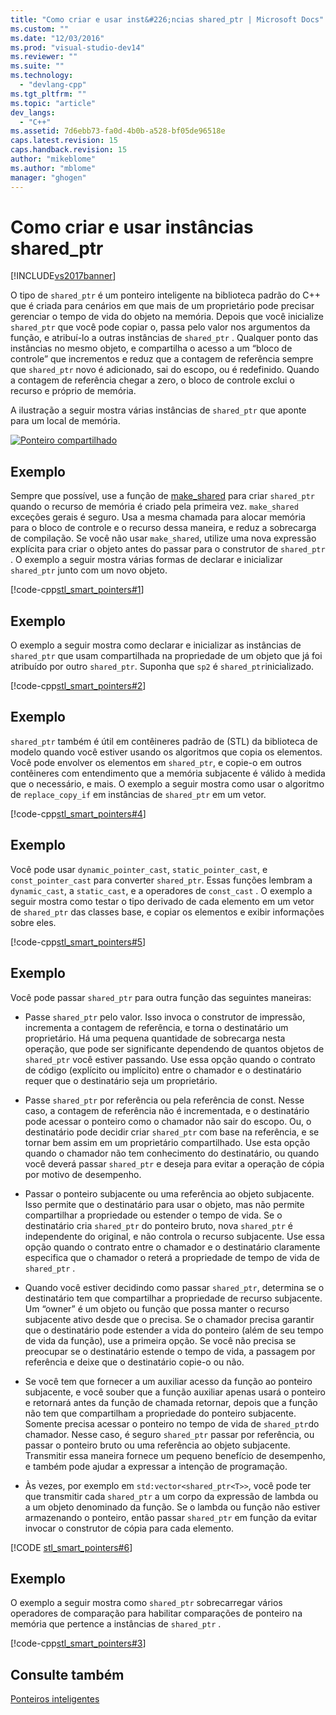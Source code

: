 ```yaml
---
title: "Como criar e usar inst&#226;ncias shared_ptr | Microsoft Docs"
ms.custom: ""
ms.date: "12/03/2016"
ms.prod: "visual-studio-dev14"
ms.reviewer: ""
ms.suite: ""
ms.technology: 
  - "devlang-cpp"
ms.tgt_pltfrm: ""
ms.topic: "article"
dev_langs: 
  - "C++"
ms.assetid: 7d6ebb73-fa0d-4b0b-a528-bf05de96518e
caps.latest.revision: 15
caps.handback.revision: 15
author: "mikeblome"
ms.author: "mblome"
manager: "ghogen"
---
```

# Como criar e usar inst&#226;ncias shared_ptr
[!INCLUDE[vs2017banner](../assembler/inline/includes/vs2017banner.md)]

O tipo de `shared_ptr` é um ponteiro inteligente na biblioteca padrão do C\+\+ que é criada para cenários em que mais de um proprietário pode precisar gerenciar o tempo de vida do objeto na memória.  Depois que você inicialize `shared_ptr` que você pode copiar o, passa pelo valor nos argumentos da função, e atribuí\-lo a outras instâncias de `shared_ptr` .  Qualquer ponto das instâncias no mesmo objeto, e compartilha o acesso a um “bloco de controle” que incrementos e reduz que a contagem de referência sempre que `shared_ptr` novo é adicionado, sai do escopo, ou é redefinido.  Quando a contagem de referência chegar a zero, o bloco de controle exclui o recurso e próprio de memória.  
  
 A ilustração a seguir mostra várias instâncias de `shared_ptr` que aponte para um local de memória.  
  
 [![Ponteiro compartilhado](../Image/shared_ptr.png "shared\_ptr")](assetId:///9785ad08-31d8-411a-86a9-fb9cd9684c27)  
  
## Exemplo  
 Sempre que possível, use a função de [make\_shared](../Topic/make_shared%20\(%3Cmemory%3E\).md) para criar `shared_ptr` quando o recurso de memória é criado pela primeira vez.  `make_shared` exceções gerais é seguro.  Usa a mesma chamada para alocar memória para o bloco de controle e o recurso dessa maneira, e reduz a sobrecarga de compilação.  Se você não usar `make_shared`, utilize uma nova expressão explícita para criar o objeto antes do passar para o construtor de `shared_ptr` .  O exemplo a seguir mostra várias formas de declarar e inicializar `shared_ptr` junto com um novo objeto.  
  
 [!code-cpp[stl_smart_pointers#1](../cpp/codesnippet/CPP/how-to-create-and-use-shared-ptr-instances_1.cpp)]  
  
## Exemplo  
 O exemplo a seguir mostra como declarar e inicializar as instâncias de `shared_ptr` que usam compartilhada na propriedade de um objeto que já foi atribuído por outro `shared_ptr`.  Suponha que `sp2` é `shared_ptr`inicializado.  
  
 [!code-cpp[stl_smart_pointers#2](../cpp/codesnippet/CPP/how-to-create-and-use-shared-ptr-instances_2.cpp)]  
  
## Exemplo  
 `shared_ptr` também é útil em contêineres padrão de \(STL\) da biblioteca de modelo quando você estiver usando os algoritmos que copia os elementos.  Você pode envolver os elementos em `shared_ptr`, e copie\-o em outros contêineres com entendimento que a memória subjacente é válido à medida que o necessário, e mais.  O exemplo a seguir mostra como usar o algoritmo de `replace_copy_if` em instâncias de `shared_ptr` em um vetor.  
  
 [!code-cpp[stl_smart_pointers#4](../cpp/codesnippet/CPP/how-to-create-and-use-shared-ptr-instances_3.cpp)]  
  
## Exemplo  
 Você pode usar `dynamic_pointer_cast`, `static_pointer_cast`, e `const_pointer_cast` para converter `shared_ptr`.  Essas funções lembram a `dynamic_cast`, a `static_cast`, e a operadores de `const_cast` .  O exemplo a seguir mostra como testar o tipo derivado de cada elemento em um vetor de `shared_ptr` das classes base, e copiar os elementos e exibir informações sobre eles.  
  
 [!code-cpp[stl_smart_pointers#5](../cpp/codesnippet/CPP/how-to-create-and-use-shared-ptr-instances_4.cpp)]  
  
## Exemplo  
 Você pode passar `shared_ptr` para outra função das seguintes maneiras:  
  
-   Passe `shared_ptr` pelo valor.  Isso invoca o construtor de impressão, incrementa a contagem de referência, e torna o destinatário um proprietário.  Há uma pequena quantidade de sobrecarga nesta operação, que pode ser significante dependendo de quantos objetos de `shared_ptr` você estiver passando.  Use essa opção quando o contrato de código \(explícito ou implícito\) entre o chamador e o destinatário requer que o destinatário seja um proprietário.  
  
-   Passe `shared_ptr` por referência ou pela referência de const.  Nesse caso, a contagem de referência não é incrementada, e o destinatário pode acessar o ponteiro como o chamador não sair do escopo.  Ou, o destinatário pode decidir criar `shared_ptr` com base na referência, e se tornar bem assim em um proprietário compartilhado.  Use esta opção quando o chamador não tem conhecimento do destinatário, ou quando você deverá passar `shared_ptr` e deseja para evitar a operação de cópia por motivo de desempenho.  
  
-   Passar o ponteiro subjacente ou uma referência ao objeto subjacente.  Isso permite que o destinatário para usar o objeto, mas não permite compartilhar a propriedade ou estender o tempo de vida.  Se o destinatário cria `shared_ptr` do ponteiro bruto, nova `shared_ptr` é independente do original, e não controla o recurso subjacente.  Use essa opção quando o contrato entre o chamador e o destinatário claramente especifica que o chamador o reterá a propriedade de tempo de vida de `shared_ptr` .  
  
-   Quando você estiver decidindo como passar `shared_ptr`, determina se o destinatário tem que compartilhar a propriedade de recurso subjacente.  Um “owner” é um objeto ou função que possa manter o recurso subjacente ativo desde que o precisa.  Se o chamador precisa garantir que o destinatário pode estender a vida do ponteiro \(além de seu tempo de vida da função\), use a primeira opção.  Se você não precisa se preocupar se o destinatário estende o tempo de vida, a passagem por referência e deixe que o destinatário copie\-o ou não.  
  
-   Se você tem que fornecer a um auxiliar acesso da função ao ponteiro subjacente, e você souber que a função auxiliar apenas usará o ponteiro e retornará antes da função de chamada retornar, depois que a função não tem que compartilham a propriedade do ponteiro subjacente.  Somente precisa acessar o ponteiro no tempo de vida de `shared_ptr`do chamador.  Nesse caso, é seguro `shared_ptr` passar por referência, ou passar o ponteiro bruto ou uma referência ao objeto subjacente.  Transmitir essa maneira fornece um pequeno benefício de desempenho, e também pode ajudar a expressar a intenção de programação.  
  
-   Às vezes, por exemplo em `std:vector<shared_ptr<T>>`, você pode ter que transmitir cada `shared_ptr` a um corpo da expressão de lambda ou a um objeto denominado da função.  Se o lambda ou função não estiver armazenando o ponteiro, então passar `shared_ptr` em função da evitar invocar o construtor de cópia para cada elemento.  
  
 [!CODE [stl_smart_pointers#6](../CodeSnippet/VS_Snippets_Cpp/stl_smart_pointers#6)]  
  
## Exemplo  
 O exemplo a seguir mostra como `shared_ptr` sobrecarregar vários operadores de comparação para habilitar comparações de ponteiro na memória que pertence a instâncias de `shared_ptr` .  
  
 [!code-cpp[stl_smart_pointers#3](../cpp/codesnippet/CPP/how-to-create-and-use-shared-ptr-instances_6.cpp)]  
  
## Consulte também  
 [Ponteiros inteligentes](../cpp/smart-pointers-modern-cpp.md)